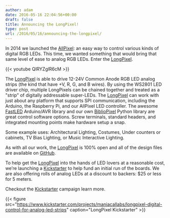 ```yaml
---
author: adam
date: 2016-05-16 22:04:56+00:00
draft: false
title: Announcing the LongPixel!
type: post
url: /2016/05/16/announcing-the-longpixel/
---
```


In 2014 we launched the [AllPixel](/AllPixel): an easy way to control various kinds of digital RGB LEDs. This time, we wanted something that would bring that same level of ease to analog RGB LEDs. Enter the [LongPixel](/LongPixel).

{{< youtube QIRYZglR6cM >}}

The [LongPixel](/LongPixel) is able to drive 12-24V Common Anode RGB LED analog strips (the kind that have +V, R, G, and B wires). By using the WS2801 LED driver chip, multiple LongPixels can be chained together and treated as a "strip" of digitally addressable super-LEDs. The [LongPixel](/LongPixel) can work with just about any platform that supports SPI communication, including the Arduino, the Raspberry Pi, and our AllPixel LED controller.  The awesome [FastLED](http://fastled.io) Arduino/AVR library and our own [BiblioPixel](/BiblioPixel) Python library are great control software options. Screw terminals, standard headers, and integrated mounting points make hardware setup a snap.

Some example uses: Architectural Lighting, Costumes, Under counters or cabinets, TV Bias Lighting, or Music Interactive Lighting.

As with all our work, the [LongPixel](/LongPixel) is 100% open and all of the design files are available on [GitHub](https://github.com/ManiacalLabs/LongPixel).

To help get the [LongPixel](/LongPixel) into the hands of LED lovers at a reasonable cost, we’re launching a [Kickstarter](https://www.kickstarter.com/projects/maniacallabs/longpixel-digital-control-for-analog-led-strips) to help fund an initial run of the boards. We are also offering rolls of analog LEDs at a discount to backers: $25 or less for 5 meters.

Checkout the [Kickstarter](https://www.kickstarter.com/projects/maniacallabs/longpixel-digital-control-for-analog-led-strips) campaign learn more.

{{< figure src="https://www.kickstarter.com/projects/maniacallabs/longpixel-digital-control-for-analog-led-strips" caption="LongPixel Kickstarter" >}}

